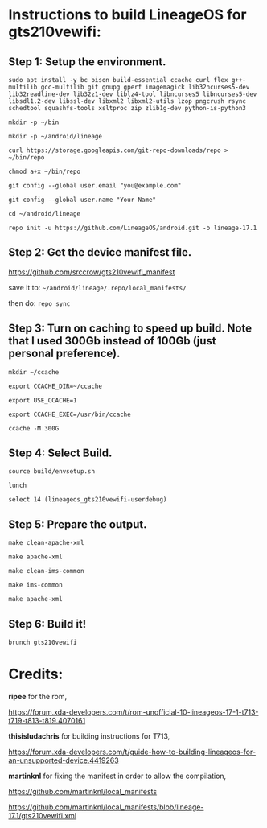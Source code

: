 # Instructions to build LineageOS for gts210vewifi:

## Step 1: Setup the environment.

```sudo apt install -y bc bison build-essential ccache curl flex g++-multilib gcc-multilib git gnupg gperf imagemagick lib32ncurses5-dev lib32readline-dev lib32z1-dev liblz4-tool libncurses5 libncurses5-dev libsdl1.2-dev libssl-dev libxml2 libxml2-utils lzop pngcrush rsync schedtool squashfs-tools xsltproc zip zlib1g-dev python-is-python3```

```mkdir -p ~/bin```

```mkdir -p ~/android/lineage```

```curl https://storage.googleapis.com/git-repo-downloads/repo > ~/bin/repo```

```chmod a+x ~/bin/repo```

```git config --global user.email "you@example.com"```

```git config --global user.name "Your Name"```

```cd ~/android/lineage```

```repo init -u https://github.com/LineageOS/android.git -b lineage-17.1```

## Step 2: Get the device manifest file.

https://github.com/srccrow/gts210vewifi_manifest

save it to: ```~/android/lineage/.repo/local_manifests/```

then do: ```repo sync```

## Step 3: Turn on caching to speed up build. Note that I used 300Gb instead of 100Gb (just personal preference).

```mkdir ~/ccache```

```export CCACHE_DIR=~/ccache```

```export USE_CCACHE=1```

```export CCACHE_EXEC=/usr/bin/ccache```

```ccache -M 300G```

## Step 4: Select Build.

```source build/envsetup.sh```

```lunch```

```select 14 (lineageos_gts210vewifi-userdebug)```

## Step 5: Prepare the output.

```make clean-apache-xml```

```make apache-xml```

```make clean-ims-common```

```make ims-common```

```make apache-xml```

## Step 6: Build it!

```brunch gts210vewifi```

# Credits: 

**ripee** for the rom,

https://forum.xda-developers.com/t/rom-unofficial-10-lineageos-17-1-t713-t719-t813-t819.4070161

**thisisludachris** for building instructions for T713,

https://forum.xda-developers.com/t/guide-how-to-building-lineageos-for-an-unsupported-device.4419263

**martinknl** for fixing the manifest in order to allow the compilation,

https://github.com/martinknl/local_manifests

https://github.com/martinknl/local_manifests/blob/lineage-17.1/gts210vewifi.xml
